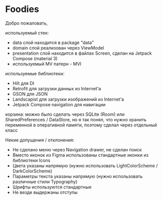 # Foodies

Добро пожаловать,

используемый стек:
- data слой находится в package "data"
- domain слой реализован через ViewModel
- presentation слой находится в файлах Screen, сделан на Jetpack Compose (material 3)
- используемый MV патерн - MVI

используемые библиотеки:
- Hilt для DI
- Retrofit для загрузки данных из Internet'а 
- GSON для JSON
- Landscapist для загрузки изображений из Internet'а
- Jetpack Compose navigation для навигации

корзина:
можно было сделать через SQLite (Room) или SharedPreferences / DataStore,
но я так понял, что нужно хранить переменной в оперативной памяти, поэтому сделал через отдельный класс 

Некие допущения / отклонения:
- Не сделано меню через Navigation drawer, не сделан поиск
- Вместо иконок из Figma использованы стандартные иконки из библиотеки Icons
- Цвета указаны напрямую (нужно использовать LightColorScheme / DarkColorScheme)
- Параметры текста указаны напрямую (нужно использовать различные стили Typography)
- Шрифты используются стандартные
- Не везде выдержаны отступы